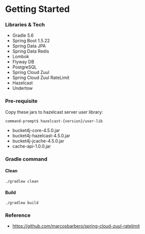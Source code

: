 # Getting Started

### Libraries & Tech
* Gradle 5.6
* Spring Boot 1.5.22
* Spring Data JPA
* Spring Data Redis
* Lombok
* Flyway DB
* PostgreSQL
* Spring Cloud Zuul
* Spring Cloud Zuul RateLimit
* Hazelcast
* Undertow

### Pre-requisite
Copy these jars to hazelcast server user library:
```shell script
command-prompt$ hazelcast-{version}/user-lib
```
* bucket4j-core-4.5.0.jar
* bucket4j-hazelcast-4.5.0.jar
* bucket4j-jcache-4.5.0.jar
* cache-api-1.0.0.jar

### Gradle command
#### Clean
```shell script
./gradlew clean
```
#### Build
```shell script
./gradlew build
```

### Reference
* https://github.com/marcosbarbero/spring-cloud-zuul-ratelimit